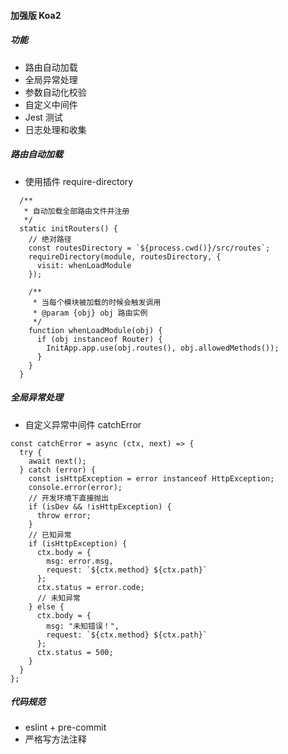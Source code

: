 #### 加强版 Koa2

##### 功能

- 路由自动加载
- 全局异常处理
- 参数自动化校验
- 自定义中间件
- Jest 测试
- 日志处理和收集

##### 路由自动加载

- 使用插件 require-directory

```
  /**
   * 自动加载全部路由文件并注册
   */
  static initRouters() {
    // 绝对路径
    const routesDirectory = `${process.cwd()}/src/routes`;
    requireDirectory(module, routesDirectory, {
      visit: whenLoadModule
    });

    /**
     * 当每个模块被加载的时候会触发调用
     * @param {obj} obj 路由实例
     */
    function whenLoadModule(obj) {
      if (obj instanceof Router) {
        InitApp.app.use(obj.routes(), obj.allowedMethods());
      }
    }
  }
```

##### 全局异常处理

- 自定义异常中间件 catchError

```
const catchError = async (ctx, next) => {
  try {
    await next();
  } catch (error) {
    const isHttpException = error instanceof HttpException;
    console.error(error);
    // 开发环境下直接抛出
    if (isDev && !isHttpException) {
      throw error;
    }
    // 已知异常
    if (isHttpException) {
      ctx.body = {
        msg: error.msg,
        request: `${ctx.method} ${ctx.path}`
      };
      ctx.status = error.code;
      // 未知异常
    } else {
      ctx.body = {
        msg: "未知错误！",
        request: `${ctx.method} ${ctx.path}`
      };
      ctx.status = 500;
    }
  }
};
```

##### 代码规范

- eslint + pre-commit
- 严格写方法注释
